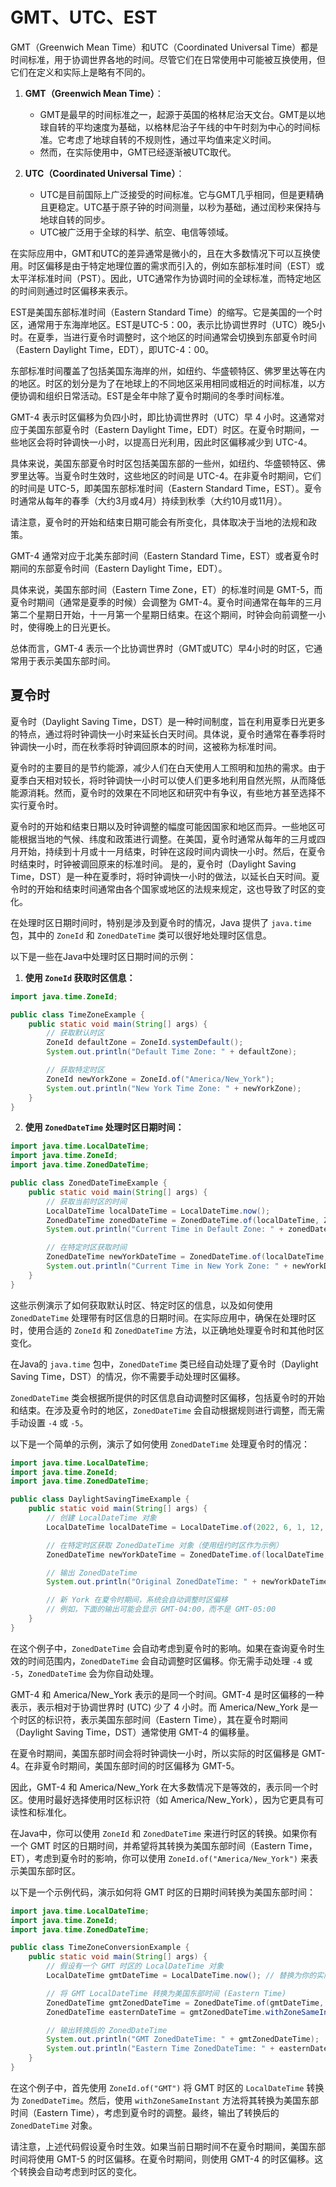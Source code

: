 # GMT、UTC、EST
GMT（Greenwich Mean Time）和UTC（Coordinated Universal Time）都是时间标准，用于协调世界各地的时间。尽管它们在日常使用中可能被互换使用，但它们在定义和实际上是略有不同的。

1. **GMT（Greenwich Mean Time）**：
    - GMT是最早的时间标准之一，起源于英国的格林尼治天文台。GMT是以地球自转的平均速度为基础，以格林尼治子午线的中午时刻为中心的时间标准。它考虑了地球自转的不规则性，通过平均值来定义时间。
    - 然而，在实际使用中，GMT已经逐渐被UTC取代。

2. **UTC（Coordinated Universal Time）**：
    - UTC是目前国际上广泛接受的时间标准。它与GMT几乎相同，但是更精确且更稳定。UTC基于原子钟的时间测量，以秒为基础，通过闰秒来保持与地球自转的同步。
    - UTC被广泛用于全球的科学、航空、电信等领域。

在实际应用中，GMT和UTC的差异通常是微小的，且在大多数情况下可以互换使用。时区偏移是由于特定地理位置的需求而引入的，例如东部标准时间（EST）或太平洋标准时间（PST）。因此，UTC通常作为协调时间的全球标准，而特定地区的时间则通过时区偏移来表示。

EST是美国东部标准时间（Eastern Standard Time）的缩写。它是美国的一个时区，通常用于东海岸地区。EST是UTC-5：00，表示比协调世界时（UTC）晚5小时。在夏季，当进行夏令时调整时，这个地区的时间通常会切换到东部夏令时间（Eastern Daylight Time，EDT），即UTC-4：00。

东部标准时间覆盖了包括美国东海岸的州，如纽约、华盛顿特区、佛罗里达等在内的地区。时区的划分是为了在地球上的不同地区采用相同或相近的时间标准，以方便协调和组织日常活动。EST是全年中除了夏令时期间的冬季时间标准。

GMT-4 表示时区偏移为负四小时，即比协调世界时（UTC）早 4 小时。这通常对应于美国东部夏令时（Eastern Daylight Time，EDT）时区。在夏令时期间，一些地区会将时钟调快一小时，以提高日光利用，因此时区偏移减少到 UTC-4。

具体来说，美国东部夏令时时区包括美国东部的一些州，如纽约、华盛顿特区、佛罗里达等。当夏令时生效时，这些地区的时间是 UTC-4。在非夏令时期间，它们的时间是 UTC-5，即美国东部标准时间（Eastern Standard Time，EST）。夏令时通常从每年的春季（大约3月或4月）持续到秋季（大约10月或11月）。

请注意，夏令时的开始和结束日期可能会有所变化，具体取决于当地的法规和政策。

GMT-4 通常对应于北美东部时间（Eastern Standard Time，EST）或者夏令时期间的东部夏令时间（Eastern Daylight Time，EDT）。

具体来说，美国东部时间（Eastern Time Zone，ET）的标准时间是 GMT-5，而夏令时期间（通常是夏季的时候）会调整为 GMT-4。夏令时间通常在每年的三月第二个星期日开始，十一月第一个星期日结束。在这个期间，时钟会向前调整一小时，使得晚上的日光更长。

总体而言，GMT-4 表示一个比协调世界时（GMT或UTC）早4小时的时区，它通常用于表示美国东部时间。

## 夏令时
夏令时（Daylight Saving Time，DST）是一种时间制度，旨在利用夏季日光更多的特点，通过将时钟调快一小时来延长白天时间。具体说，夏令时通常在春季将时钟调快一小时，而在秋季将时钟调回原本的时间，这被称为标准时间。

夏令时的主要目的是节约能源，减少人们在白天使用人工照明和加热的需求。由于夏季白天相对较长，将时钟调快一小时可以使人们更多地利用自然光照，从而降低能源消耗。然而，夏令时的效果在不同地区和研究中有争议，有些地方甚至选择不实行夏令时。

夏令时的开始和结束日期以及时钟调整的幅度可能因国家和地区而异。一些地区可能根据当地的气候、纬度和政策进行调整。在美国，夏令时通常从每年的三月或四月开始，持续到十月或十一月结束，时钟在这段时间内调快一小时。然后，在夏令时结束时，时钟被调回原来的标准时间。
是的，夏令时（Daylight Saving Time，DST）是一种在夏季时，将时钟调快一小时的做法，以延长白天时间。夏令时的开始和结束时间通常由各个国家或地区的法规来规定，这也导致了时区的变化。

在处理时区日期时间时，特别是涉及到夏令时的情况，Java 提供了 `java.time` 包，其中的 `ZoneId` 和 `ZonedDateTime` 类可以很好地处理时区信息。

以下是一些在Java中处理时区日期时间的示例：

1. **使用 `ZoneId` 获取时区信息：**

```java
import java.time.ZoneId;

public class TimeZoneExample {
    public static void main(String[] args) {
        // 获取默认时区
        ZoneId defaultZone = ZoneId.systemDefault();
        System.out.println("Default Time Zone: " + defaultZone);

        // 获取特定时区
        ZoneId newYorkZone = ZoneId.of("America/New_York");
        System.out.println("New York Time Zone: " + newYorkZone);
    }
}
```

2. **使用 `ZonedDateTime` 处理时区日期时间：**

```java
import java.time.LocalDateTime;
import java.time.ZoneId;
import java.time.ZonedDateTime;

public class ZonedDateTimeExample {
    public static void main(String[] args) {
        // 获取当前时区的时间
        LocalDateTime localDateTime = LocalDateTime.now();
        ZonedDateTime zonedDateTime = ZonedDateTime.of(localDateTime, ZoneId.systemDefault());
        System.out.println("Current Time in Default Zone: " + zonedDateTime);

        // 在特定时区获取时间
        ZonedDateTime newYorkDateTime = ZonedDateTime.of(localDateTime, ZoneId.of("America/New_York"));
        System.out.println("Current Time in New York Zone: " + newYorkDateTime);
    }
}
```

这些示例演示了如何获取默认时区、特定时区的信息，以及如何使用 `ZonedDateTime` 处理带有时区信息的日期时间。在实际应用中，确保在处理时区时，使用合适的 `ZoneId` 和 `ZonedDateTime` 方法，以正确地处理夏令时和其他时区变化。

在Java的 `java.time` 包中，`ZonedDateTime` 类已经自动处理了夏令时（Daylight Saving Time，DST）的情况，你不需要手动处理时区偏移。

`ZonedDateTime` 类会根据所提供的时区信息自动调整时区偏移，包括夏令时的开始和结束。在涉及夏令时的地区，`ZonedDateTime` 会自动根据规则进行调整，而无需手动设置 `-4` 或 `-5`。

以下是一个简单的示例，演示了如何使用 `ZonedDateTime` 处理夏令时的情况：

```java
import java.time.LocalDateTime;
import java.time.ZoneId;
import java.time.ZonedDateTime;

public class DaylightSavingTimeExample {
    public static void main(String[] args) {
        // 创建 LocalDateTime 对象
        LocalDateTime localDateTime = LocalDateTime.of(2022, 6, 1, 12, 0);

        // 在特定时区获取 ZonedDateTime 对象（使用纽约时区作为示例）
        ZonedDateTime newYorkDateTime = ZonedDateTime.of(localDateTime, ZoneId.of("America/New_York"));

        // 输出 ZonedDateTime
        System.out.println("Original ZonedDateTime: " + newYorkDateTime);

        // 新 York 在夏令时期间，系统会自动调整时区偏移
        // 例如，下面的输出可能会显示 GMT-04:00，而不是 GMT-05:00
    }
}
```

在这个例子中，`ZonedDateTime` 会自动考虑到夏令时的影响。如果在查询夏令时生效的时间范围内，`ZonedDateTime` 会自动调整时区偏移。你无需手动处理 `-4` 或 `-5`，`ZonedDateTime` 会为你自动处理。


GMT-4 和 America/New_York 表示的是同一个时间。GMT-4 是时区偏移的一种表示，表示相对于协调世界时 (UTC) 少了 4 小时。而 America/New_York 是一个时区的标识符，表示美国东部时间（Eastern Time），其在夏令时期间（Daylight Saving Time，DST）通常使用 GMT-4 的偏移量。

在夏令时期间，美国东部时间会将时钟调快一小时，所以实际的时区偏移是 GMT-4。在非夏令时期间，美国东部时间的时区偏移为 GMT-5。

因此，GMT-4 和 America/New_York 在大多数情况下是等效的，表示同一个时区。使用时最好选择使用时区标识符（如 America/New_York），因为它更具有可读性和标准化。

在Java中，你可以使用 `ZoneId` 和 `ZonedDateTime` 来进行时区的转换。如果你有一个 GMT 时区的日期时间，并希望将其转换为美国东部时间（Eastern Time，ET），考虑到夏令时的影响，你可以使用 `ZoneId.of("America/New_York")` 来表示美国东部时区。

以下是一个示例代码，演示如何将 GMT 时区的日期时间转换为美国东部时间：

```java
import java.time.LocalDateTime;
import java.time.ZoneId;
import java.time.ZonedDateTime;

public class TimeZoneConversionExample {
    public static void main(String[] args) {
        // 假设有一个 GMT 时区的 LocalDateTime 对象
        LocalDateTime gmtDateTime = LocalDateTime.now(); // 替换为你的实际对象

        // 将 GMT LocalDateTime 转换为美国东部时间 (Eastern Time)
        ZonedDateTime gmtZonedDateTime = ZonedDateTime.of(gmtDateTime, ZoneId.of("GMT"));
        ZonedDateTime easternDateTime = gmtZonedDateTime.withZoneSameInstant(ZoneId.of("America/New_York"));

        // 输出转换后的 ZonedDateTime
        System.out.println("GMT ZonedDateTime: " + gmtZonedDateTime);
        System.out.println("Eastern Time ZonedDateTime: " + easternDateTime);
    }
}
```

在这个例子中，首先使用 `ZoneId.of("GMT")` 将 GMT 时区的 `LocalDateTime` 转换为 `ZonedDateTime`。然后，使用 `withZoneSameInstant` 方法将其转换为美国东部时间（Eastern Time），考虑到夏令时的调整。最终，输出了转换后的 `ZonedDateTime` 对象。

请注意，上述代码假设夏令时生效。如果当前日期时间不在夏令时期间，美国东部时间将使用 GMT-5 的时区偏移。在夏令时期间，则使用 GMT-4 的时区偏移。这个转换会自动考虑到时区的变化。